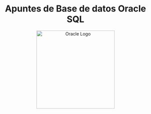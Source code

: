 <div align="center">
<h1>Apuntes de Base de datos Oracle SQL</h1>
</div>

<p align="center">
  <a href="https://www.oracle.com/" target="blank"><img src="/logo_oracle.png" width="250"  alt="Oracle Logo" />
  </a>
</p>